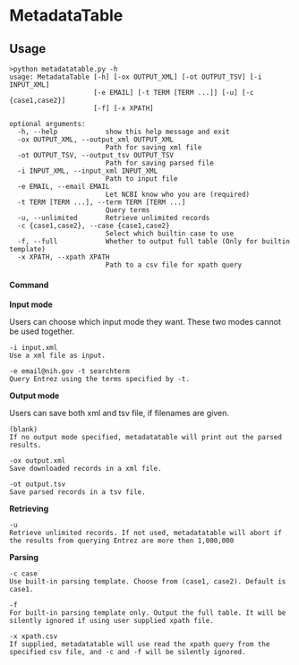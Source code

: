 # MetadataTable

## Usage
```
>python metadatatable.py -h
usage: MetadataTable [-h] [-ox OUTPUT_XML] [-ot OUTPUT_TSV] [-i INPUT_XML]
                     [-e EMAIL] [-t TERM [TERM ...]] [-u] [-c {case1,case2}]
                     [-f] [-x XPATH]

optional arguments:
  -h, --help            show this help message and exit
  -ox OUTPUT_XML, --output_xml OUTPUT_XML
                        Path for saving xml file
  -ot OUTPUT_TSV, --output_tsv OUTPUT_TSV
                        Path for saving parsed file
  -i INPUT_XML, --input_xml INPUT_XML
                        Path to input file
  -e EMAIL, --email EMAIL
                        Let NCBI know who you are (required)
  -t TERM [TERM ...], --term TERM [TERM ...]
                        Query terms
  -u, --unlimited       Retrieve unlimited records
  -c {case1,case2}, --case {case1,case2}
                        Select which builtin case to use
  -f, --full            Whether to output full table (Only for builtin template)
  -x XPATH, --xpath XPATH
                        Path to a csv file for xpath query
```

#### Command
**Input mode**

Users can choose which input mode they want. These two modes cannot be used together.

    -i input.xml
    Use a xml file as input.

    -e email@nih.gov -t searchterm
    Query Entrez using the terms specified by -t.

**Output mode**

Users can save both xml and tsv file, if filenames are given.

    (blank)
    If no output mode specified, metadatatable will print out the parsed results.

    -ox output.xml
    Save downloaded records in a xml file.

    -ot output.tsv
    Save parsed records in a tsv file.

**Retrieving**

    -u
    Retrieve unlimited records. If not used, metadatatable will abort if the results from querying Entrez are more then 1,000,000

**Parsing**

    -c case
    Use built-in parsing template. Choose from (case1, case2). Default is case1.

    -f
    For built-in parsing template only. Output the full table. It will be silently ignored if using user supplied xpath file.

    -x xpath.csv
    If supplied, metadatatable will use read the xpath query from the specified csv file, and -c and -f will be silently ignored.
